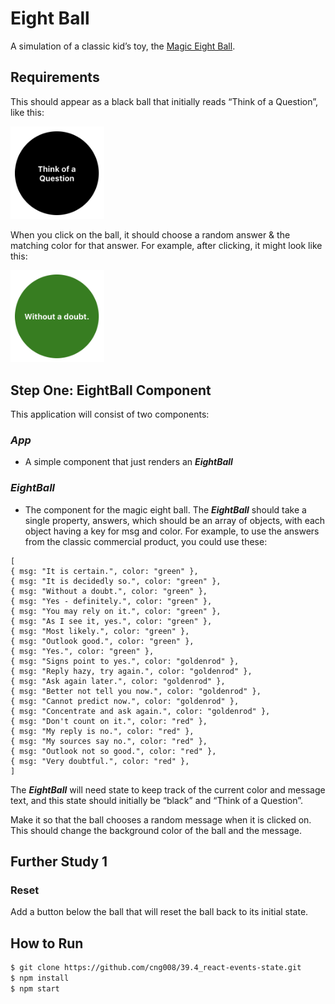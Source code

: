 # Eight Ball

A simulation of a classic kid’s toy, the [Magic Eight Ball](https://en.wikipedia.org/wiki/Magic_8-Ball).

## Requirements

This should appear as a black ball that initially reads “Think of a Question”, like this:

[<img src="_images/black.png" width="150"/>](_images/black.png)

When you click on the ball, it should choose a random answer & the matching color for that answer. For example, after clicking, it might look like this:

[<img src="_images/green.png" width="150"/>](_images/green.png)

## Step One: EightBall Component

This application will consist of two components:

### _App_

- A simple component that just renders an _**EightBall**_

### _EightBall_

- The component for the magic eight ball.
  The _**EightBall**_ should take a single property, answers, which should be an array of objects, with each object having a key for msg and color. For example, to use the answers from the classic commercial product, you could use these:

```
[
{ msg: "It is certain.", color: "green" },
{ msg: "It is decidedly so.", color: "green" },
{ msg: "Without a doubt.", color: "green" },
{ msg: "Yes - definitely.", color: "green" },
{ msg: "You may rely on it.", color: "green" },
{ msg: "As I see it, yes.", color: "green" },
{ msg: "Most likely.", color: "green" },
{ msg: "Outlook good.", color: "green" },
{ msg: "Yes.", color: "green" },
{ msg: "Signs point to yes.", color: "goldenrod" },
{ msg: "Reply hazy, try again.", color: "goldenrod" },
{ msg: "Ask again later.", color: "goldenrod" },
{ msg: "Better not tell you now.", color: "goldenrod" },
{ msg: "Cannot predict now.", color: "goldenrod" },
{ msg: "Concentrate and ask again.", color: "goldenrod" },
{ msg: "Don't count on it.", color: "red" },
{ msg: "My reply is no.", color: "red" },
{ msg: "My sources say no.", color: "red" },
{ msg: "Outlook not so good.", color: "red" },
{ msg: "Very doubtful.", color: "red" },
]
```

The _**EightBall**_ will need state to keep track of the current color and message text, and this state should initially be “black” and “Think of a Question”.

Make it so that the ball chooses a random message when it is clicked on. This should change the background color of the ball and the message.

## Further Study 1

### Reset

Add a button below the ball that will reset the ball back to its initial state.

## **How to Run**

```bash
$ git clone https://github.com/cng008/39.4_react-events-state.git
$ npm install
$ npm start
```
